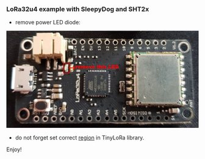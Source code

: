 ### LoRa32u4 example with SleepyDog and SHT2x

- remove power LED diode:

![image](https://github.com/heximcz/LoRa32u4_SleepyDog_SHT2x/blob/master/files/lora32u4.jpg)

- do not forget set correct [region](https://github.com/adafruit/TinyLoRa/blob/88ce414c32ec103b0ea33606a0cce52f1f1ebdea/TinyLoRa.h#L71) in TinyLoRa library.

Enjoy!